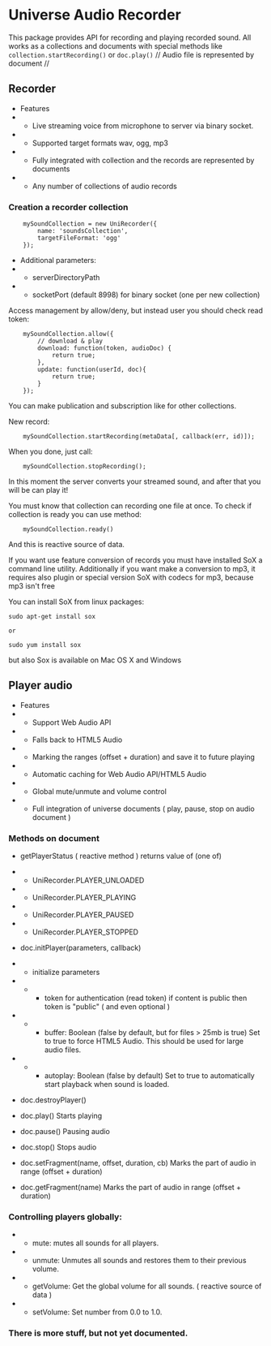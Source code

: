 # Universe Audio Recorder
This package provides API for recording and playing recorded sound.
All works as a collections and documents with special methods like `collection.startRecording()`
or `doc.play()` // Audio file is represented by document //

## Recorder

- Features
- - Live streaming voice from microphone to server via binary socket.
- - Supported target formats wav, ogg, mp3
- - Fully integrated with collection and the records are represented by documents
- - Any number of collections of audio records

###  Creation a recorder collection

```
    mySoundCollection = new UniRecorder({
        name: 'soundsCollection',
        targetFileFormat: 'ogg'
    });
```
- Additional parameters:
- - serverDirectoryPath
- - socketPort (default 8998) for binary socket (one per new collection)

Access management by allow/deny, but instead user you should check read token:

```
    mySoundCollection.allow({
        // download & play
        download: function(token, audioDoc) {
            return true;
        },
        update: function(userId, doc){
            return true;
        }
    });
```

You can make publication and subscription like for other collections.

New record:
```
    mySoundCollection.startRecording(metaData[, callback(err, id)]);
```

When you done, just call:

```
    mySoundCollection.stopRecording();
```

In this moment the server converts your streamed sound, and after that you will be can play it!

You must know that collection can recording one file at once.
To check if collection is ready you can use method:

```
    mySoundCollection.ready()
```

And this is reactive source of data.




If you want use feature conversion of records you must have installed SoX a command line utility.
Additionally if you want make a conversion to mp3, it requires also plugin or special version SoX with codecs for mp3, because mp3 isn't free

You can install SoX from linux packages:

```
sudo apt-get install sox

or

sudo yum install sox
```

but also Sox is available on Mac OS X and Windows


## Player audio

- Features
- - Support Web Audio API
- - Falls back to HTML5 Audio
- - Marking the ranges (offset + duration) and save it to future playing
- - Automatic caching for Web Audio API/HTML5 Audio
- - Global mute/unmute and volume control
- - Full integration of universe documents ( play, pause, stop on audio document )

### Methods on document

- getPlayerStatus ( reactive method ) returns value of (one of)
- - UniRecorder.PLAYER_UNLOADED
- - UniRecorder.PLAYER_PLAYING
- - UniRecorder.PLAYER_PAUSED
- - UniRecorder.PLAYER_STOPPED

- doc.initPlayer(parameters, callback)
- - initialize parameters
- - - token for authentication (read token) if content is public then token is "public" ( and even optional )
- - - buffer: Boolean (false by default, but for files > 25mb is true) Set to true to force HTML5 Audio. This should be used for large audio files.
- - - autoplay: Boolean (false by default) Set to true to automatically start playback when sound is loaded.

- doc.destroyPlayer()

- doc.play() Starts playing
- doc.pause() Pausing audio
- doc.stop() Stops audio

- doc.setFragment(name, offset, duration, cb) Marks the part of audio in range (offset + duration)
- doc.getFragment(name) Marks the part of audio in range (offset + duration)


### Controlling players globally:
- - mute: mutes all sounds for all players.
- - unmute: Unmutes all sounds and restores them to their previous volume.
- - getVolume: Get the global volume for all sounds. ( reactive source of data )
- - setVolume: Set number from 0.0 to 1.0.

### There is more stuff, but not yet documented.